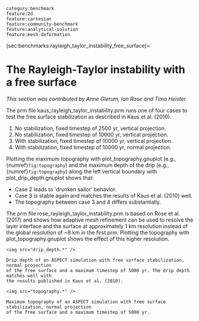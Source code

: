 ```{tags}
category:benchmark
feature:2d
feature:cartesian
feature:community-benchmark
feature:analytical-solution
feature:mesh-deformation
```

(sec:benchmarks:rayleigh_taylor_instability_free_surface)=`
# The Rayleigh-Taylor instability with a free surface

*This section was contributed by Anne Glerum, Ian Rose and Timo Heister.*

The prm file kaus_rayleigh_taylor_instability.prm runs one of four cases
to test the free surface stabilization as described in Kaus et al. (2010).
1. No stabilization, fixed timestep of 2500 yr, vertical projection.
2. No stabilization, fixed timestep of 10000 yr, vertical projection.
3. With stabilization, fixed timestep of 10000 yr, vertical projection.
4. With stabilization, fixed timestep of 10000 yr, normal projection.

Plotting the maximum topography with plot_topography.gnuplot (e.g., {numref}`fig:topography`)
and the maximum depth of the drip (e.g., {numref}`fig:topography`) along the left vertical
boundary with plot_drip_depth.gnuplot shows that:
- Case 2 leads to 'drunken sailor' behavior.
- Case 3 is stable again and matches the results of Kaus et al. (2010) well.
- The topography between case 3 and 4 differs substantially.

The prm file rose_rayleigh_taylor_instability.prm is based on Rose et al. (2017)
and shows how adaptive mesh refinement can be used to resolve the layer interface
and the surface at approximately 1 km resolution instead of the global resolution
of ~8 km in the first prm. Plotting the topography with plot_topography.gnuplot
shows the effect of this higher resolution.

```{figure-md} fig:drip_depth
<img src="drip_depth.*" />

Drip depth of an ASPECT simulation with free surface stabilization, normal projection
of the free surface and a maximum timestep of 5000 yr. The drip depth matches well with
the results published in Kaus et al. (2010).
```

```{figure-md} fig:topography
<img src="topography.*" />

Maximum topography of an ASPECT simulation with free surface stabilization, normal projection
of the free surface and a maximum timestep of 5000 yr.
```
